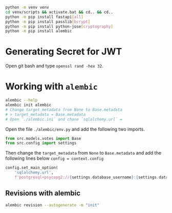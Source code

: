 ```bash
python -m venv venv
cd venv/scripts && activate.bat && cd.. && cd..
python -m pip install fastapi[all]
python -m pip install passlib[bcrypt]
python -m pip install python-jose[cryptography]
python -m pip install alembic
```

# Generating Secret for JWT
Open git bash and type `openssl rand -hex 32`.

# Working with `alembic`

```bash
alembic --help
alembic init alembic
# Change target_metadata from None to Base.metadata
# > target_metadata = Base.metadata
# Open `./alembic.ini` and chane `sqlalchemy.url` = 
```

Open the file `./alembic/env.py` and add the following two imports.

```python
from src.models.votes import Base
from src.config import settings
```

Then change the `target_metadata` from `None` to `Base.metadata` and add the following lines below `config = context.config`

```python
config.set_main_option(
    'sqlalchemy.url',
    f'postgresql+psycopg2://{settings.database_username}:{settings.database_password}@{settings.database_hostname}:{settings.database_port}/{settings.database_name}')
```

## Revisions with alembic
```bash
alembic revision --autogenerate -m "init"
```


